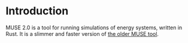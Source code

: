 # Introduction

MUSE 2.0 is a tool for running simulations of energy systems, written in Rust. It is a slimmer and
faster version of [the older MUSE tool].

[the older MUSE tool]: https://github.com/EnergySystemsModellingLab/MUSE_OS
